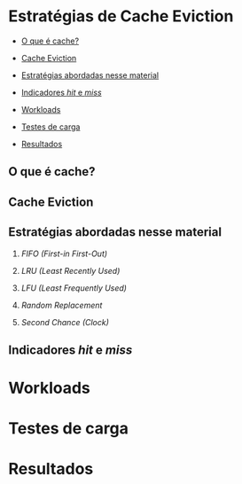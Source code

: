 # Estratégias de Cache Eviction

- [O que é cache?](#o-que-é-cache)

- [Cache Eviction](#cache-eviction)

- [Estratégias abordadas nesse material](#estratégias-abordadas-nesse-material)

- [Indicadores *hit* e *miss*](#indicadores-hit-e-miss)

- [Workloads](#workloads)

- [Testes de carga](#testes-de-carga)

- [Resultados](#resultados)

## O que é cache?

## Cache Eviction

## Estratégias abordadas nesse material

  1. *FIFO (First-in First-Out)*
  
  2. *LRU (Least Recently Used)*
  
  3. *LFU (Least Frequently Used)*
  
  4. *Random Replacement*
  
  5. *Second Chance (Clock)*

## Indicadores *hit* e *miss*

# Workloads

# Testes de carga

# Resultados
